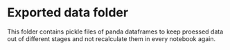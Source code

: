 # Exported data folder

This folder contains pickle files of panda dataframes to keep proessed data out of different stages and not recalculate them in every notebook again.